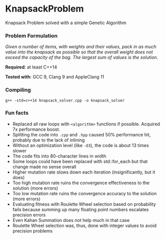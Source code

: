 # KnapsackProblem
Knapsack Problem solved with a simple Genetic Algorithm

### Problem Formulation

_Given a number of items, with weights and their values, pack in as much value into the knapsack as possible so that the overall weight does not exceed the capacity of the bag. The largest sum of values is the solution._

**Required**: at least C++14

**Tested with**: GCC 9, Clang 9 and AppleClang 11

### Compiling
`g++ -std=c++14 knapsack_solver.cpp -o knapsack_solver`


### Fun facts
* Replaced all raw loops with `<algorithm>` functions if possible. Acquired 7x performance boost.
* Splitting the code into `.cpp` and `.hpp` caused 50% performance hit, probably due to the lack of inlining
* Without an optimization level (like `-O3`), the code is about 13 times slower
* The code fits into 80-character lines in width
* Some loops could have been replaced with std::for_each but that change made no sense overall
* Higher mutation rate slows down each iteration (insignificantly, but it does)
* Too high mutation rate ruins the convergence effectiveness to the solution (more errors)
* Too low mutation rate ruins the convergence accuracy to the solution (more errors)
* Evaluating fitness with Roulette Wheel selection based on probability fails because summing up many floating point numbers escalates precision errors
* Even Kahan Summation does not help much in that case
* Roulette Wheel selection was, thus, done with integer values to avoid precision problems
